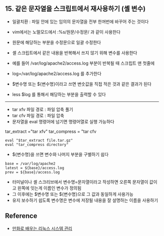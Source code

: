 
## 15. 같은 문자열을 스크립트에서 재사용하기 (셸 변수)

- 일괄치환 : 파일 안에 있는 임의의 문자열을 전부 한꺼번에 바꾸어 주는 것이다 
- vim에서는 노멀모드에서 :%s/원문/수정문/ 과 같이 사용한다 
- 원문에 해당하는 부분을 수정문으로 일괄 수정한다 

- 셸 스크립트에서 같은 내용을 반복해서 쓰지 않기 위해 변수를 사용한다 
- 예를 들어 /var/log/apache2/access.log 부분이 반복될 때 스크립트 맨 첫줄에 
- log=/var/log/apache2/access.log 를 추가한다
- $변수명 또는 ${변수명}이라고 쓰면 변숫값을 직접 적은 것과 같은 결과가 된다
- less $log 를 통해서 해당하는 부분을 출력할 수 있다 


<hr>

- tar xfv 파일 경로 : 파일 압축 풀기
- tar cfv 파일 경로 : 파일 압축
- 문자열을 eval 명령어에 넘기면 명령어열로 실행 가능하다


tar_extract ="tar xfv"
tar_compress = "tar cfv

```
eval "$tar_extract file.tar.gz"
eval "tar_compress directory"
```

- ${변수명}을 쓰면 변수와 나머지 부분을 구별하기 쉽다

```
base = /var/log/apache2
latest = ${base}/access.log
prev = ${base}/access.log
```

- 터미널이나 셸 스크리브에서 변수명=문자열이라고 작성하면 오른쪽 문자열이 값이고 왼쪽에 잇는게 이름인 변수가 정의됨
- 그 이후에는 $변수명 또는 ${변수명}으로 그 값과 동일하게 사용가능
- 유지 보수하기 쉽도록 변수명은 변수에 저장될 내용을 잘 설명하는 이름을 사용하기 

## Reference

  - [만화로 배우는 리눅스 시스템 관리](http://www.yes24.com/Product/Goods/32402055?Acode=101)
